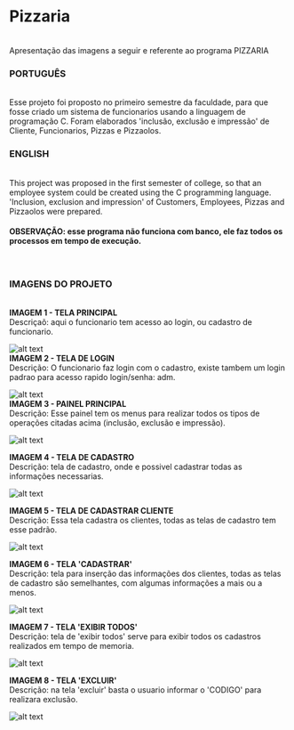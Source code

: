 # Pizzaria
<br>
Apresentação das imagens a seguir e referente ao programa PIZZARIA
<br>
<h3>PORTUGUÊS</h3>
<br>
Esse projeto foi proposto no primeiro semestre da faculdade, para que fosse criado um sistema de funcionarios usando a linguagem de programação C.
Foram elaborados 'inclusão, exclusão e impressão' de Cliente, Funcionarios, Pizzas e Pizzaolos.
<br>
<h3>ENGLISH</h3>
<br>
This project was proposed in the first semester of college, so that an employee system could be created using the C programming language.
'Inclusion, exclusion and impression' of Customers, Employees, Pizzas and Pizzaolos were prepared.
<br>
<h4>OBSERVAÇÃO: esse programa não funciona com banco, ele faz todos os processos em tempo de execução.</h4>
<br>
<h3>IMAGENS DO PROJETO</h3>
<br>
<b>IMAGEM 1 - TELA PRINCIPAL</b><br>
Descriçaõ: aqui o funcionario tem acesso ao login, ou 
cadastro de funcionario.<br>

![alt text](https://github.com/LeonardoMachado30/Pizzaria/blob/master/IMG/1.png)
<br>
<b>IMAGEM 2 - TELA DE LOGIN</b><br>
Descrição: O funcionario faz login com o cadastro, existe 
tambem um login padrao para acesso rapido login/senha: adm.<br>

![alt text](https://github.com/LeonardoMachado30/Pizzaria/blob/master/IMG/2.png)
<br>
<b>IMAGEM 3 - PAINEL PRINCIPAL</b><br>
Descrição: Esse painel tem os menus para realizar todos 
os tipos de operações citadas acima (inclusão, exclusão e impressão).<br>

![alt text](https://github.com/LeonardoMachado30/Pizzaria/blob/master/IMG/3.png)

<b>IMAGEM 4 - TELA DE CADASTRO</b><br>
Descrição: tela de cadastro, onde e possivel cadastrar 
todas as informações necessarias.<br>

![alt text](https://github.com/LeonardoMachado30/Pizzaria/blob/master/IMG/4.png)

<b>IMAGEM 5 - TELA DE CADASTRAR CLIENTE</b><br>
Descrição: Essa tela cadastra os clientes, todas as telas 
de cadastro tem esse padrão.<br>

![alt text](https://github.com/LeonardoMachado30/Pizzaria/blob/master/IMG/5.png)

<b>IMAGEM 6 - TELA 'CADASTRAR'</b><br>
Descrição: tela para inserção das informações dos clientes,
todas as telas de cadastro são semelhantes, com algumas 
informações a mais ou a menos.<br>

![alt text](https://github.com/LeonardoMachado30/Pizzaria/blob/master/IMG/6.png)

<b>IMAGEM 7 - TELA 'EXIBIR TODOS'</b><br>
Descrição: tela de 'exibir todos' serve para exibir 
todos os cadastros realizados em tempo de memoria.<br>

![alt text](https://github.com/LeonardoMachado30/Pizzaria/blob/master/IMG/7.png)

<b>IMAGEM 8 - TELA 'EXCLUIR'</b><br>
Descrição: na tela 'excluir' basta o usuario informar o 
'CODIGO' para realizara exclusão.<br>

![alt text](https://github.com/LeonardoMachado30/Pizzaria/blob/master/IMG/8.png)
